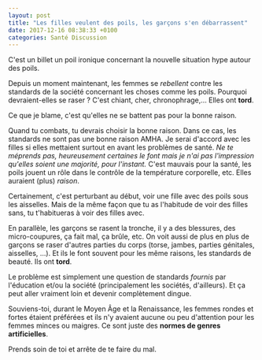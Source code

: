 ```yaml
---
layout: post
title: "Les filles veulent des poils, les garçons s'en débarrassent"
date: 2017-12-16 08:38:33 +0100
categories: Santé Discussion
---
```


C'est un billet un poil ironique concernant la nouvelle situation hype autour des poils.

Depuis un moment maintenant, les femmes se *rebellent* contre les standards de la société concernant les choses comme les poils. Pourquoi devraient-elles se raser ? C'est chiant, cher, chronophrage,… Elles ont __tord__.

Ce que je blame, c'est qu'elles ne se battent pas pour la bonne raison.

Quand tu combats, tu devrais choisir la bonne raison. Dans ce cas, les standards ne sont pas une bonne raison AMHA. Je serai d'accord avec les filles si elles mettaient surtout en avant les problèmes de santé. *Ne te méprends pas, heureusement certaines le font mais je n'ai pas l'impression qu'elles soient une majorité, pour l'instant.* C'est mauvais pour la santé, les poils jouent un rôle dans le contrôle de la température corporelle, etc. Elles auraient (plus) *raison*.

Certainement, c'est perturbant au début, voir une fille avec des poils sous les aisselles. Mais de la même façon que tu as l'habitude de voir des filles sans, tu t'habitueras à voir des filles avec.

En parallèle, les garçons se rasent la tronche, il y a des blessures, des micro-coupures, ça fait mal, ça brûle, etc. On voit aussi de plus en plus de garçons se raser d'autres parties du corps (torse, jambes, parties génitales, aisselles, …). Et ils le font souvent pour les même raisons, les standards de beauté. Ils ont __tord__.

Le problème est simplement une question de standards *fournis* par l'éducation et/ou la société (principalement les sociétés, d'ailleurs). Et ça peut aller vraiment loin et devenir complètement dingue.

Souviens-toi, durant le Moyen Âge et la Renaissance, les femmes rondes et fortes étaient préférées et ils n'y avaient aucune ou peu d'attention pour les femmes minces ou maigres. Ce sont juste des __normes de genres artificielles__.

Prends soin de toi et arrête de te faire du mal.
